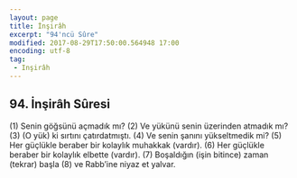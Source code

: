 ```yaml
---
layout: page
title: İnşirâh
excerpt: "94'ncü Sûre"
modified: 2017-08-29T17:50:00.564948 17:00
encoding: utf-8
tag: 
 - Inşirâh
---
```


## 94. İnşirâh Sûresi

(1) Senin göğsünü açmadık mı?
(2) Ve yükünü senin üzerinden atmadık mı?
(3) (O yük) ki sırtını çatırdatmıştı.
(4) Ve senin şanını yükseltmedik mi?
(5) Her güçlükle beraber bir kolaylık muhakkak (vardır).
(6) Her güçlükle beraber bir kolaylık elbette (vardır).
(7) Boşaldığın (işin bitince) zaman (tekrar) başla
(8) ve Rabb’ine niyaz et yalvar.
